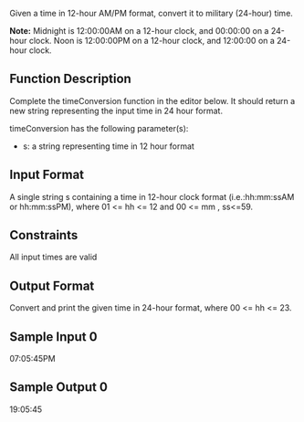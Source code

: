 Given a time in 12-hour AM/PM format, convert it to military (24-hour) time.

<strong>Note:</strong> Midnight is 12:00:00AM on a 12-hour clock, and 00:00:00 on a 24-hour clock. Noon is 12:00:00PM on a 12-hour clock, and 12:00:00 on a 24-hour clock.

<h2>Function Description</h2>

Complete the timeConversion function in the editor below. It should return a new string representing the input time in 24 hour format.

timeConversion has the following parameter(s):
<ul>
    <li>s: a string representing time in 12 hour format</li>
</ul>

<h2>Input Format</h2>

A single string s containing a time in 12-hour clock format (i.e.:hh:mm:ssAM or hh:mm:ssPM), where 01 <= hh <= 12 and 00 <= mm , ss<=59.

<h2>Constraints</h2>

All input times are valid

<h2>Output Format</h2>

Convert and print the given time in 24-hour format, where 00 <= hh <= 23.

<h2>Sample Input 0</h2>

07:05:45PM

<h2>Sample Output 0</h2>

19:05:45
